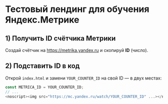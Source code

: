 # Тестовый лендинг для обучения Яндекс.Метрике

## 1) Получить ID счётчика Метрики
Создай счётчик на https://metrika.yandex.ru и скопируй **ID** (число).

## 2) Подставить ID в код
Открой `index.html` и замени `YOUR_COUNTER_ID` на свой ID — в двух местах:
```js
const METRICA_ID = YOUR_COUNTER_ID;
// ...
<noscript><img src="https://mc.yandex.ru/watch/YOUR_COUNTER_ID" ...></noscript>

